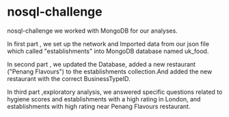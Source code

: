 # nosql-challenge

nosql-challenge
we worked with MongoDB for our analyses. 

In first part , we set up the network and Imported data from our json file which called "establishments" into MongoDB database named uk_food.

In second part , we updated the Database, added a new restaurant ("Penang Flavours") to the establishments collection.And added the new restaurant with the correct BusinessTypeID.

In third part ,exploratory analysis, we answered specific questions related to 
hygiene scores and establishments with a high rating in London, and establishments with high rating near Penang Flavours restaurant. 
